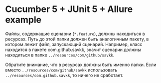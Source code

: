 # Cucumber 5 + JUnit 5 + Allure example #

Файлы, содержащие сценарии (`*.feature`), должны находиться в ресурсах.
Путь до этой папки должен быть аналогичным пакету, в котором лежит файл, запускающий сценарий.
Например, класс находится в пакете com.github.savkk, значит сценарии должны находиться в папке `../resources/com/github/savkk`.

Обратите внимание, что в ресурсах должны быть именно папки. Если вместо `../resources/com/github/savkk`
использовать `../resources/com.github.savkk`, то ничего не сработает. 